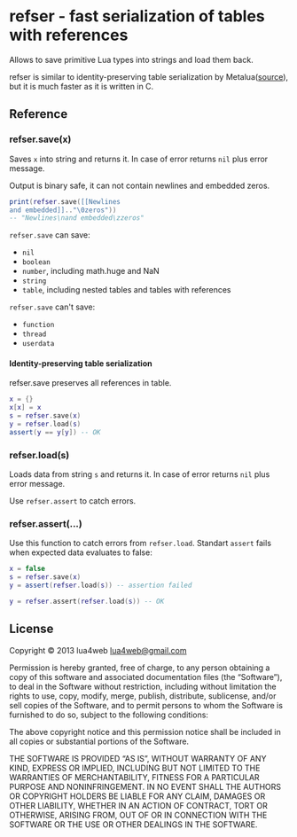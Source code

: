 # refser - fast serialization of tables with references

Allows to save primitive Lua types into strings and load them back. 

refser is similar to identity-preserving table serialization by Metalua([source](https://github.com/fab13n/metalua/blob/no-dll/src/lib/serialize.lua)), but it is much faster as it is written in C. 

## Reference

### refser.save(x)

Saves `x` into string and returns it. In case of error returns `nil` plus error message. 

Output is binary safe, it can not contain newlines and embedded zeros. 

```lua
print(refser.save([[Newlines
and embedded]].."\0zeros"))
-- "Newlines\nand embedded\zzeros"
```

`refser.save` can save: 

* `nil`
* `boolean`
* `number`, including math.huge and NaN
* `string`
* `table`, including nested tables and tables with references

`refser.save` can't save:

* `function`
* `thread`
* `userdata`

#### Identity-preserving table serialization

refser.save preserves all references in table. 

```lua
x = {}
x[x] = x
s = refser.save(x)
y = refser.load(s)
assert(y == y[y]) -- OK
```

### refser.load(s)

Loads data from string `s` and returns it. In case of error returns `nil` plus error message. 

Use `refser.assert` to catch errors. 

### refser.assert(...)

Use this function to catch errors from `refser.load`. Standart `assert` fails when expected data evaluates to false:

```lua
x = false
s = refser.save(x)
y = assert(refser.load(s)) -- assertion failed

y = refser.assert(refser.load(s)) -- OK
```

## License

Copyright © 2013 lua4web <lua4web@gmail.com>

Permission is hereby granted, free of charge, to any person obtaining a copy of this software and associated documentation files (the “Software”), to deal in the Software without restriction, including without limitation the rights to use, copy, modify, merge, publish, distribute, sublicense, and/or sell copies of the Software, and to permit persons to whom the Software is furnished to do so, subject to the following conditions:

The above copyright notice and this permission notice shall be included in all copies or substantial portions of the Software.

THE SOFTWARE IS PROVIDED “AS IS”, WITHOUT WARRANTY OF ANY KIND, EXPRESS OR IMPLIED, INCLUDING BUT NOT LIMITED TO THE WARRANTIES OF MERCHANTABILITY, FITNESS FOR A PARTICULAR PURPOSE AND NONINFRINGEMENT. IN NO EVENT SHALL THE AUTHORS OR COPYRIGHT HOLDERS BE LIABLE FOR ANY CLAIM, DAMAGES OR OTHER LIABILITY, WHETHER IN AN ACTION OF CONTRACT, TORT OR OTHERWISE, ARISING FROM, OUT OF OR IN CONNECTION WITH THE SOFTWARE OR THE USE OR OTHER DEALINGS IN THE SOFTWARE. 
